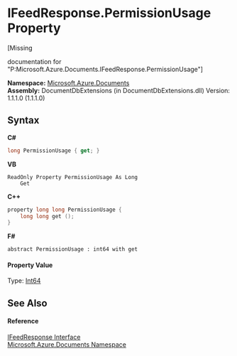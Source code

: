# IFeedResponse.PermissionUsage Property 
 

\[Missing <summary> documentation for "P:Microsoft.Azure.Documents.IFeedResponse.PermissionUsage"\]

**Namespace:**&nbsp;<a href="856b2e23-9c8b-2618-f913-67d85d500616">Microsoft.Azure.Documents</a><br />**Assembly:**&nbsp;DocumentDbExtensions (in DocumentDbExtensions.dll) Version: 1.1.1.0 (1.1.1.0)

## Syntax

**C#**<br />
``` C#
long PermissionUsage { get; }
```

**VB**<br />
``` VB
ReadOnly Property PermissionUsage As Long
	Get
```

**C++**<br />
``` C++
property long long PermissionUsage {
	long long get ();
}
```

**F#**<br />
``` F#
abstract PermissionUsage : int64 with get

```


#### Property Value
Type: <a href="http://msdn2.microsoft.com/en-us/library/6yy583ek" target="_blank">Int64</a>

## See Also


#### Reference
<a href="cbcd444d-ffe1-6199-9c3a-29fa6b4f474e">IFeedResponse Interface</a><br /><a href="856b2e23-9c8b-2618-f913-67d85d500616">Microsoft.Azure.Documents Namespace</a><br />